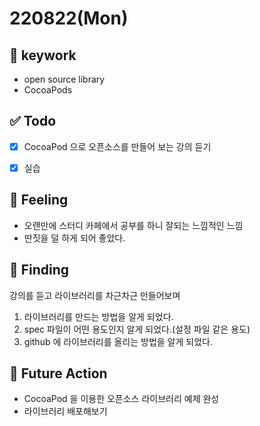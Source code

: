 # 220822(Mon)

## 🔑 keywork

- open source library
- CocoaPods

## ✅ Todo

- [x] CocoaPod 으로 오픈소스를 만들어 보는 강의 듣기 
- [x] 실습


## 🤔 Feeling

- 오랜만에 스터디 카페에서 공부를 하니 잘되는 느낌적인 느낌
- 딴짓을 덜 하게 되어 좋았다.

## 💎 Finding

강의를 듣고 라이브러리를 차근차근 만들어보며 
1. 라이브러리를 만드는 방법을 알게 되었다.
2. spec 파일이 어떤 용도인지 알게 되었다.(설정 파일 같은 용도)
3. github 에 라이브러리를 올리는 방법을 알게 되었다.

## 🌈 Future Action

- CocoaPod 을 이용한 오픈소스 라이브러리 예제 완성
- 라이브러리 배포해보기
